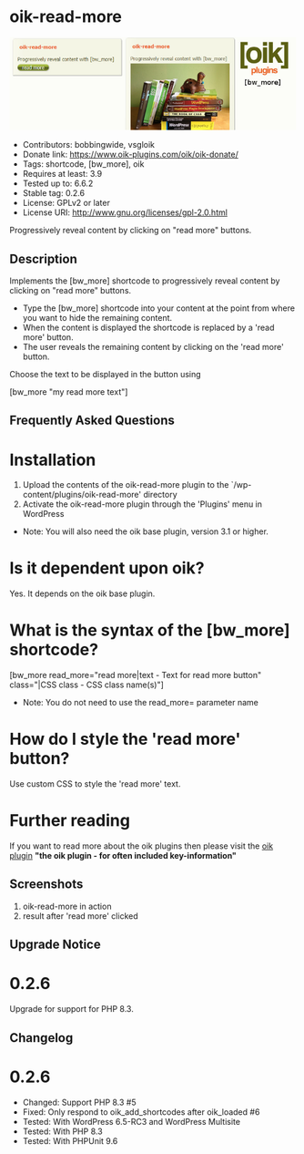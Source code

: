 # oik-read-more 
![banner](assets/oik-read-more-banner-772x250.jpg)
* Contributors: bobbingwide, vsgloik
* Donate link: https://www.oik-plugins.com/oik/oik-donate/
* Tags: shortcode, [bw_more], oik
* Requires at least: 3.9
* Tested up to: 6.6.2
* Stable tag: 0.2.6
* License: GPLv2 or later
* License URI: http://www.gnu.org/licenses/gpl-2.0.html

Progressively reveal content by clicking on "read more" buttons.

## Description 
Implements the [bw_more] shortcode to progressively reveal content by clicking on "read more" buttons.

* Type the [bw_more] shortcode into your content at the point from where you want to hide the remaining content.
* When the content is displayed the shortcode is replaced by a 'read more' button.
* The user reveals the remaining content by clicking on the 'read more' button.

Choose the text to be displayed in the button using

[bw_more "my read more text"]



## Frequently Asked Questions 

# Installation 
1. Upload the contents of the oik-read-more plugin to the `/wp-content/plugins/oik-read-more' directory
1. Activate the oik-read-more plugin through the 'Plugins' menu in WordPress

* Note: You will also need the oik base plugin, version 3.1 or higher.

# Is it dependent upon oik? 
Yes. It depends on the oik base plugin.

# What is the syntax of the [bw_more] shortcode? 

[bw_more
 read_more="read more|text - Text for read more button"
 class="|CSS class - CSS class name(s)"]


* Note: You do not need to use the read_more= parameter name

# How do I style the 'read more' button? 

Use custom CSS to style the 'read more' text.

# Further reading 
If you want to read more about the oik plugins then please visit the
[oik plugin](https://www.oik-plugins.com/oik)
**"the oik plugin - for often included key-information"**


## Screenshots 
1. oik-read-more in action
2. result after 'read more' clicked

## Upgrade Notice 
# 0.2.6 
Upgrade for support for PHP 8.3.


## Changelog 
# 0.2.6 
* Changed: Support PHP 8.3 #5
* Fixed: Only respond to oik_add_shortcodes after oik_loaded #6
* Tested: With WordPress 6.5-RC3 and WordPress Multisite
* Tested: With PHP 8.3
* Tested: With PHPUnit 9.6
